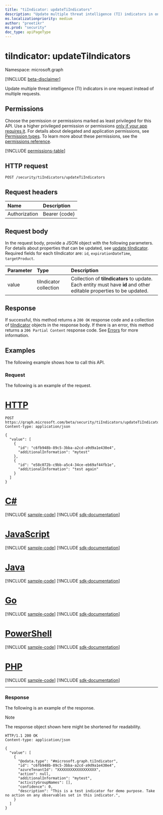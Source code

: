 ```yaml
---
title: "tiIndicator: updateTiIndicators"
description: "Update multiple threat intelligence (TI) indicators in one request instead of multiple requests."
ms.localizationpriority: medium
author: "preetikr"
ms.prod: "security"
doc_type: apiPageType
---
```


# tiIndicator: updateTiIndicators

Namespace: microsoft.graph

[!INCLUDE [beta-disclaimer](../../includes/beta-disclaimer.md)]

Update multiple threat intelligence (TI) indicators in one request instead of multiple requests.

## Permissions

Choose the permission or permissions marked as least privileged for this API. Use a higher privileged permission or permissions [only if your app requires it](/graph/permissions-overview#best-practices-for-using-microsoft-graph-permissions). For details about delegated and application permissions, see [Permission types](/graph/permissions-overview#permission-types). To learn more about these permissions, see the [permissions reference](/graph/permissions-reference).

<!-- { "blockType": "permissions", "name": "tiindicator_updatetiindicators" } -->
[!INCLUDE [permissions-table](../includes/permissions/tiindicator-updatetiindicators-permissions.md)]

## HTTP request

<!-- { "blockType": "ignored" } -->

```http
POST /security/tiIndicators/updateTiIndicators
```

## Request headers

| Name          | Description   |
|:--------------|:--------------|
| Authorization | Bearer {code} |

## Request body

In the request body, provide a JSON object with the following parameters. For details about properties that can be updated, see [update tiIndicator](tiindicator-update.md). Required fields for each tiIndicator are: `id`, `expirationDateTime`, `targetProduct`.

| Parameter    | Type        | Description |
|:-------------|:------------|:------------|
|value|tiIndicator collection| Collection of **tiIndicators** to update. Each entity must have **id** and other editable properties to be updated.|

## Response

If successful, this method returns a `200 OK` response code and a collection of [tiIndicator](../resources/tiindicator.md) objects in the response body.  If there is an error, this method returns a `206 Partial Content` response code.  See [Errors](../resources/security-error-codes.md#threat-indicator-bulk-action-errors) for more information.

## Examples

The following example shows how to call this API.

### Request

The following is an example of the request.

# [HTTP](#tab/http)
<!-- {
  "blockType": "request",
  "name": "tiindicator_updatetiindicators",
  "isCollection":true
}-->
```http
POST https://graph.microsoft.com/beta/security/tiIndicators/updateTiIndicators
Content-type: application/json

{
  "value": [
    {
      "id": "c6fb948b-89c5-3bba-a2cd-a9d9a1e430e4",
      "additionalInformation": "mytest"
    },
    {
      "id": "e58c072b-c9bb-a5c4-34ce-eb69af44fb1e",
      "additionalInformation": "test again"
    }
  ]
}

```

# [C#](#tab/csharp)
[!INCLUDE [sample-code](../includes/snippets/csharp/tiindicator-updatetiindicators-csharp-snippets.md)]
[!INCLUDE [sdk-documentation](../includes/snippets/snippets-sdk-documentation-link.md)]

# [JavaScript](#tab/javascript)
[!INCLUDE [sample-code](../includes/snippets/javascript/tiindicator-updatetiindicators-javascript-snippets.md)]
[!INCLUDE [sdk-documentation](../includes/snippets/snippets-sdk-documentation-link.md)]

# [Java](#tab/java)
[!INCLUDE [sample-code](../includes/snippets/java/tiindicator-updatetiindicators-java-snippets.md)]
[!INCLUDE [sdk-documentation](../includes/snippets/snippets-sdk-documentation-link.md)]

# [Go](#tab/go)
[!INCLUDE [sample-code](../includes/snippets/go/tiindicator-updatetiindicators-go-snippets.md)]
[!INCLUDE [sdk-documentation](../includes/snippets/snippets-sdk-documentation-link.md)]

# [PowerShell](#tab/powershell)
[!INCLUDE [sample-code](../includes/snippets/powershell/tiindicator-updatetiindicators-powershell-snippets.md)]
[!INCLUDE [sdk-documentation](../includes/snippets/snippets-sdk-documentation-link.md)]

# [PHP](#tab/php)
[!INCLUDE [sample-code](../includes/snippets/php/tiindicator-updatetiindicators-php-snippets.md)]
[!INCLUDE [sdk-documentation](../includes/snippets/snippets-sdk-documentation-link.md)]

---

### Response

The following is an example of the response.

> [!NOTE]
> The response object shown here might be shortened for readability.

<!-- {
  "blockType": "response",
  "truncated": true,
  "@odata.type": "microsoft.graph.tiIndicator",
  "isCollection": true
} -->

```http
HTTP/1.1 200 OK
Content-type: application/json

{
  "value": [
    {
      "@odata.type": "#microsoft.graph.tiIndicator",
      "id": "c6fb948b-89c5-3bba-a2cd-a9d9a1e430e4",
      "azureTenantId": "XXXXXXXXXXXXXXXXXX",
      "action": null,
      "additionalInformation": "mytest",
      "activityGroupNames": [],
      "confidence": 0,
      "description": "This is a test indicator for demo purpose. Take no action on any observables set in this indicator.",
    }
  ]
}
```

<!-- uuid: 16cd6b66-4b1a-43a1-adaf-3a886856ed98
2019-02-04 14:57:30 UTC -->
<!-- {
  "type": "#page.annotation",
  "description": "tiIndicator: updateTiIndicators",
  "keywords": "",
  "section": "documentation",
  "tocPath": "",
  "suppressions": [
  ]
}-->


